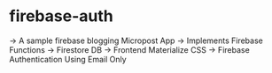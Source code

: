 # firebase-auth

-> A sample firebase blogging Micropost App
-> Implements Firebase Functions 
-> Firestore DB
-> Frontend Materialize CSS
-> Firebase Authentication Using Email Only
